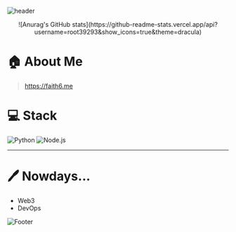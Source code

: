 ![header](https://capsule-render.vercel.app/api?type=waving&color=gradient&height=300&section=header&text=&fontSize=90)



<div align="center">
  ![Anurag's GitHub stats](https://github-readme-stats.vercel.app/api?username=root39293&show_icons=true&theme=dracula)
</div>


# 🏠 About Me
> https://faith6.me


# 💻 Stack

![Python](https://img.shields.io/badge/Python-3776AB?style=for-the-badge&logo=python&logoColor=white)
![Node.js](https://img.shields.io/badge/Node.js-339933?style=for-the-badge&logo=node.js&logoColor=white)

---


# 🖊️ Nowdays... 

- Web3
- DevOps

![Footer](https://capsule-render.vercel.app/api?type=waving&color=gradient&height=200&section=footer)



